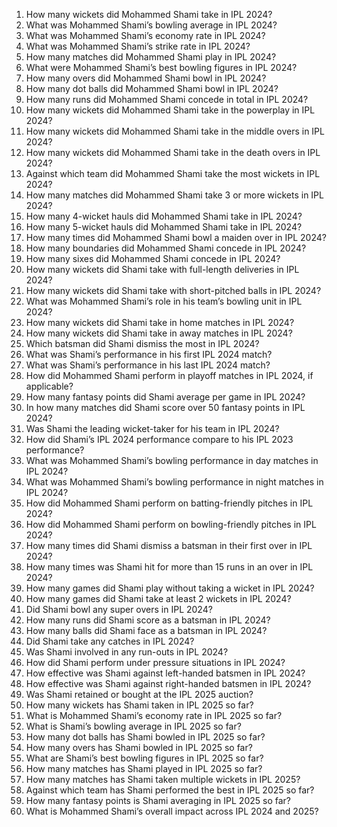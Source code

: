 1. How many wickets did Mohammed Shami take in IPL 2024?  
2. What was Mohammed Shami’s bowling average in IPL 2024?  
3. What was Mohammed Shami’s economy rate in IPL 2024?  
4. What was Mohammed Shami’s strike rate in IPL 2024?  
5. How many matches did Mohammed Shami play in IPL 2024?  
6. What were Mohammed Shami’s best bowling figures in IPL 2024?  
7. How many overs did Mohammed Shami bowl in IPL 2024?  
8. How many dot balls did Mohammed Shami bowl in IPL 2024?  
9. How many runs did Mohammed Shami concede in total in IPL 2024?  
10. How many wickets did Mohammed Shami take in the powerplay in IPL 2024?  
11. How many wickets did Mohammed Shami take in the middle overs in IPL 2024?  
12. How many wickets did Mohammed Shami take in the death overs in IPL 2024?  
13. Against which team did Mohammed Shami take the most wickets in IPL 2024?  
14. How many matches did Mohammed Shami take 3 or more wickets in IPL 2024?  
15. How many 4-wicket hauls did Mohammed Shami take in IPL 2024?  
16. How many 5-wicket hauls did Mohammed Shami take in IPL 2024?  
17. How many times did Mohammed Shami bowl a maiden over in IPL 2024?  
18. How many boundaries did Mohammed Shami concede in IPL 2024?  
19. How many sixes did Mohammed Shami concede in IPL 2024?  
20. How many wickets did Shami take with full-length deliveries in IPL 2024?  
21. How many wickets did Shami take with short-pitched balls in IPL 2024?  
22. What was Mohammed Shami’s role in his team’s bowling unit in IPL 2024?  
23. How many wickets did Shami take in home matches in IPL 2024?  
24. How many wickets did Shami take in away matches in IPL 2024?  
25. Which batsman did Shami dismiss the most in IPL 2024?  
26. What was Shami’s performance in his first IPL 2024 match?  
27. What was Shami’s performance in his last IPL 2024 match?  
28. How did Mohammed Shami perform in playoff matches in IPL 2024, if applicable?  
29. How many fantasy points did Shami average per game in IPL 2024?  
30. In how many matches did Shami score over 50 fantasy points in IPL 2024?  
31. Was Shami the leading wicket-taker for his team in IPL 2024?  
32. How did Shami’s IPL 2024 performance compare to his IPL 2023 performance?  
33. What was Mohammed Shami’s bowling performance in day matches in IPL 2024?  
34. What was Mohammed Shami’s bowling performance in night matches in IPL 2024?  
35. How did Mohammed Shami perform on batting-friendly pitches in IPL 2024?  
36. How did Mohammed Shami perform on bowling-friendly pitches in IPL 2024?  
37. How many times did Shami dismiss a batsman in their first over in IPL 2024?  
38. How many times was Shami hit for more than 15 runs in an over in IPL 2024?  
39. How many games did Shami play without taking a wicket in IPL 2024?  
40. How many games did Shami take at least 2 wickets in IPL 2024?  
41. Did Shami bowl any super overs in IPL 2024?  
42. How many runs did Shami score as a batsman in IPL 2024?  
43. How many balls did Shami face as a batsman in IPL 2024?  
44. Did Shami take any catches in IPL 2024?  
45. Was Shami involved in any run-outs in IPL 2024?  
46. How did Shami perform under pressure situations in IPL 2024?  
47. How effective was Shami against left-handed batsmen in IPL 2024?  
48. How effective was Shami against right-handed batsmen in IPL 2024?  
49. Was Shami retained or bought at the IPL 2025 auction?  
50. How many wickets has Shami taken in IPL 2025 so far?  
51. What is Mohammed Shami’s economy rate in IPL 2025 so far?  
52. What is Shami’s bowling average in IPL 2025 so far?  
53. How many dot balls has Shami bowled in IPL 2025 so far?  
54. How many overs has Shami bowled in IPL 2025 so far?  
55. What are Shami’s best bowling figures in IPL 2025 so far?  
56. How many matches has Shami played in IPL 2025 so far?  
57. How many matches has Shami taken multiple wickets in IPL 2025?  
58. Against which team has Shami performed the best in IPL 2025 so far?  
59. How many fantasy points is Shami averaging in IPL 2025 so far?  
60. What is Mohammed Shami’s overall impact across IPL 2024 and 2025?